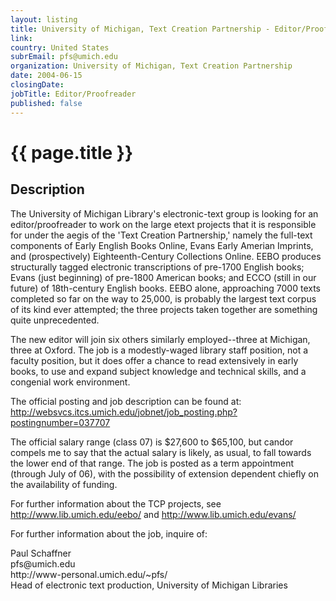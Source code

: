 ```yaml
---
layout: listing
title: University of Michigan, Text Creation Partnership - Editor/Proofreader
link:
country: United States
subrEmail: pfs@umich.edu
organization: University of Michigan, Text Creation Partnership 
date: 2004-06-15
closingDate: 
jobTitle: Editor/Proofreader
published: false
---
```



# {{ page.title }}

## Description



<p>The University of Michigan Library's electronic-text group is looking for an editor/proofreader to work on the large etext projects that it is responsible for under the aegis of the 'Text Creation Partnership,' namely the full-text components of Early English Books Online, Evans Early Amerian Imprints, and (prospectively) Eighteenth-Century Collections Online. EEBO produces structurally tagged electronic transcriptions of pre-1700 English books; Evans (just beginning) of pre-1800 American books; and ECCO (still in our future) of 18th-century English books. EEBO alone, approaching 7000 texts completed so far on the way to 25,000, is probably the largest text corpus of its kind ever attempted; the three projects taken together are something quite unprecedented.</p>

<p>The new editor will join six others similarly employed--three at Michigan, three at Oxford. The job is a modestly-waged library staff position, not a faculty position, but it does offer a chance to read extensively in early books, to use and expand subject knowledge and technical skills, and a congenial work environment.</p>

<p>The official posting and job description can be found at: <a href="http://websvcs.itcs.umich.edu/jobnet/job_posting.php?postingnumber=037707">http://websvcs.itcs.umich.edu/jobnet/job_posting.php?postingnumber=037707</a></p>

<p>The official salary range (class 07) is $27,600 to $65,100, but candor compels me to say that the actual salary is likely, as usual, to fall towards the lower end of that range. The job is posted as a term appointment (through July of 06), with the possibility of extension dependent chiefly on the availability of funding.</p>

<p>For further information about the TCP projects, see <a href="http://www.lib.umich.edu/eebo/">http://www.lib.umich.edu/eebo/</a> and <a href="http://www.lib.umich.edu/evans/">http://www.lib.umich.edu/evans/</a></p>

<p>For further information about the job, inquire of:</p>

<p>Paul Schaffner<br/>pfs@umich.edu<br/>http://www-personal.umich.edu/~pfs/ <br/>Head of electronic text production, University of Michigan Libraries
</p>
